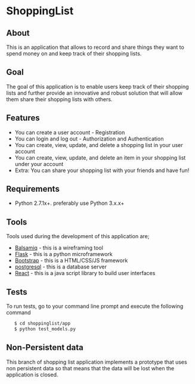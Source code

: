 # ShoppingList
## About
This is an application that allows to record and share things they want
to spend money on and keep track of their shopping lists.
## Goal
The goal of this application is to enable users keep track of their shopping lists and further
provide an innovative and robust solution that will allow them share their
shopping lists with others.
## Features
- You can create a user account - Registration
- You can login and log out - Authorization and Authentication
- You can create, view, update, and delete a shopping list in your user account
- You can create, view, update, and delete an item in your shopping list under your account
- Extra: You can share your shopping list with your friends and have fun!
## Requirements
- Python 2.7.1x+. preferably use Python 3.x.x+
## Tools
Tools used during the development of this application are;
- [Balsamiq](https://balsamiq.com/) - this is a wireframing tool
- [Flask](http://flask.pocoo.org/) - this is a python microframework
- [Bootstrap](http://getbootstrap.com/) - this is a HTML/CSS/JS framework
- [postgresql](https://www.postgresql.org/) - this is a database server
- [React](https://facebook.github.io/react/) - this is a java script library
to build user interfaces
## Tests
To run tests, go to your command line prompt and execute the following command
```sh
   $ cd shoppinglist/app
   $ python test_models.py
```
## Non-Persistent data
This branch of shopping list application implements a prototype that uses non persistent data so that
means that the data will be lost when the application is closed.
